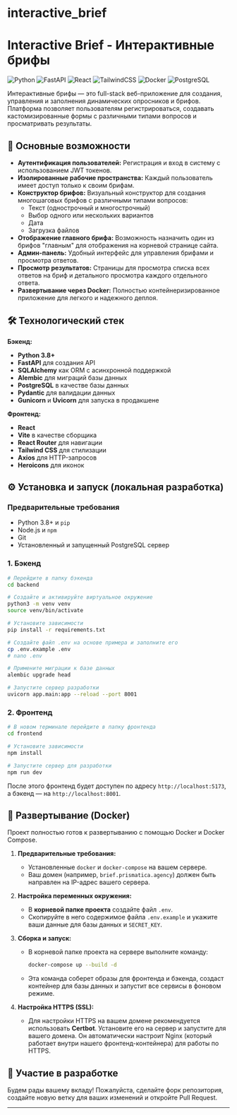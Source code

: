 # interactive_brief
# Interactive Brief - Интерактивные брифы

![Python](https://img.shields.io/badge/Python-3.8+-3776AB?style=for-the-badge&logo=python)
![FastAPI](https://img.shields.io/badge/FastAPI-009688?style=for-the-badge&logo=fastapi)
![React](https://img.shields.io/badge/React-61DAFB?style=for-the-badge&logo=react)
![TailwindCSS](https://img.shields.io/badge/Tailwind_CSS-38B2AC?style=for-the-badge&logo=tailwind-css)
![Docker](https://img.shields.io/badge/Docker-2496ED?style=for-the-badge&logo=docker)
![PostgreSQL](https://img.shields.io/badge/PostgreSQL-336791?style=for-the-badge&logo=postgresql)

Интерактивные брифы — это full-stack веб-приложение для создания, управления и заполнения динамических опросников и брифов. Платформа позволяет пользователям регистрироваться, создавать кастомизированные формы с различными типами вопросов и просматривать результаты.

## 🚀 Основные возможности

- **Аутентификация пользователей:** Регистрация и вход в систему с использованием JWT токенов.
- **Изолированные рабочие пространства:** Каждый пользователь имеет доступ только к своим брифам.
- **Конструктор брифов:** Визуальный конструктор для создания многошаговых брифов с различными типами вопросов:
  - Текст (однострочный и многострочный)
  - Выбор одного или нескольких вариантов
  - Дата
  - Загрузка файлов
- **Отображение главного брифа:** Возможность назначить один из брифов "главным" для отображения на корневой странице сайта.
- **Админ-панель:** Удобный интерфейс для управления брифами и просмотра ответов.
- **Просмотр результатов:** Страницы для просмотра списка всех ответов на бриф и детального просмотра каждого отдельного ответа.
- **Развертывание через Docker:** Полностью контейнеризированное приложение для легкого и надежного деплоя.

## 🛠️ Технологический стек

**Бэкенд:**
- **Python 3.8+**
- **FastAPI** для создания API
- **SQLAlchemy** как ORM с асинхронной поддержкой
- **Alembic** для миграций базы данных
- **PostgreSQL** в качестве базы данных
- **Pydantic** для валидации данных
- **Gunicorn** и **Uvicorn** для запуска в продакшене

**Фронтенд:**
- **React**
- **Vite** в качестве сборщика
- **React Router** для навигации
- **Tailwind CSS** для стилизации
- **Axios** для HTTP-запросов
- **Heroicons** для иконок

## ⚙️ Установка и запуск (локальная разработка)

### Предварительные требования
- Python 3.8+ и `pip`
- Node.js и `npm`
- Git
- Установленный и запущенный PostgreSQL сервер

### 1. Бэкенд
```bash
# Перейдите в папку бэкенда
cd backend

# Создайте и активируйте виртуальное окружение
python3 -m venv venv
source venv/bin/activate

# Установите зависимости
pip install -r requirements.txt

# Создайте файл .env на основе примера и заполните его
cp .env.example .env
# nano .env

# Примените миграции к базе данных
alembic upgrade head

# Запустите сервер разработки
uvicorn app.main:app --reload --port 8001
```

### 2. Фронтенд
```bash
# В новом терминале перейдите в папку фронтенда
cd frontend

# Установите зависимости
npm install

# Запустите сервер для разработки
npm run dev
```
После этого фронтенд будет доступен по адресу `http://localhost:5173`, а бэкенд — на `http://localhost:8001`.

## 🐳 Развертывание (Docker)

Проект полностью готов к развертыванию с помощью Docker и Docker Compose.

1.  **Предварительные требования:**
    - Установленные `docker` и `docker-compose` на вашем сервере.
    - Ваш домен (например, `brief.prismatica.agency`) должен быть направлен на IP-адрес вашего сервера.

2.  **Настройка переменных окружения:**
    - В **корневой папке проекта** создайте файл `.env`.
    - Скопируйте в него содержимое файла `.env.example` и укажите ваши данные для базы данных и `SECRET_KEY`.

3.  **Сборка и запуск:**
    - В корневой папке проекта на сервере выполните команду:
      ```bash
      docker-compose up --build -d
      ```
    - Эта команда соберет образы для фронтенда и бэкенда, создаст контейнер для базы данных и запустит все сервисы в фоновом режиме.

4.  **Настройка HTTPS (SSL):**
    - Для настройки HTTPS на вашем домене рекомендуется использовать **Certbot**. Установите его на сервер и запустите для вашего домена. Он автоматически настроит Nginx (который работает внутри нашего фронтенд-контейнера) для работы по HTTPS.

## 🤝 Участие в разработке

Будем рады вашему вкладу! Пожалуйста, сделайте форк репозитория, создайте новую ветку для ваших изменений и откройте Pull Request.

---